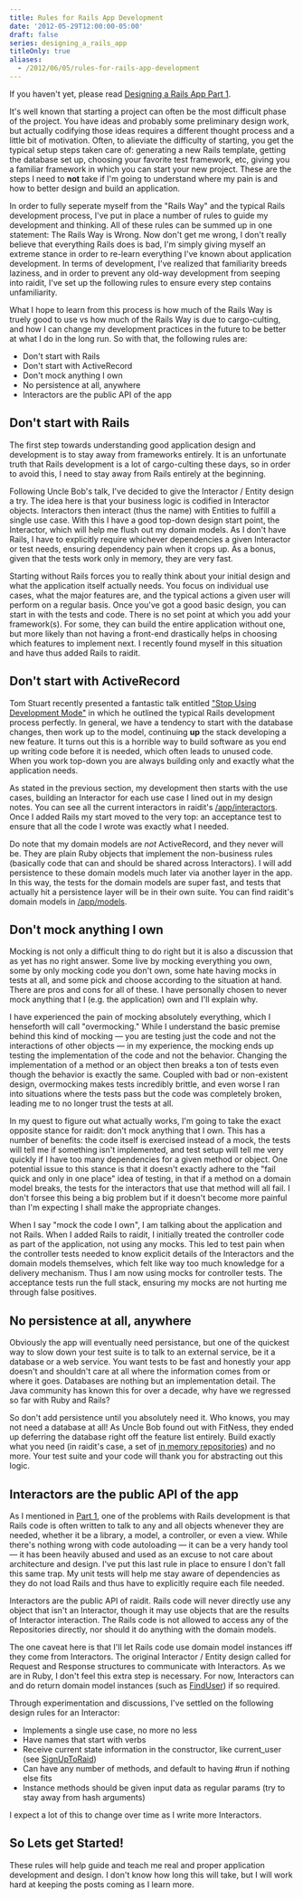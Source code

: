 ```yaml
---
title: Rules for Rails App Development
date: '2012-05-29T12:00:00-05:00'
draft: false
series: designing_a_rails_app
titleOnly: true
aliases:
  - /2012/06/05/rules-for-rails-app-development
---
```


If you haven't yet, please read [Designing a Rails App Part 1](/2012/05/29/designing-a-rails-app-part-1).

It's well known that starting a project can often be the most difficult phase of the project. You have ideas and probably some preliminary design work, but actually codifying those ideas requires a different thought process and a little bit of motivation. Often, to alieviate the difficulty of starting, you get the typical setup steps taken care of: generating a new Rails template, getting the database set up, choosing your favorite test framework, etc, giving you a familiar framework in which you can start your new project. These are the steps I need to **not** take if I'm going to understand where my pain is and how to better design and build an application.

In order to fully seperate myself from the "Rails Way" and the typical Rails development process, I've put in place a number of rules to guide my development and thinking. All of these rules can be summed up in one statement: The Rails Way is Wrong. Now don't get me wrong, I don't really believe that everything Rails does is bad, I'm simply giving myself an extreme stance in order to re-learn everything I've known about application development. In terms of development, I've realized that familiarity breeds laziness, and in order to prevent any old-way development from seeping into raidit, I've set up the following rules to ensure every step contains unfamiliarity.

What I hope to learn from this process is how much of the Rails Way is truely good to use vs how much of the Rails Way is due to cargo-culting, and how I can change my development practices in the future to be better at what I do in the long run. So with that, the following rules are:

* Don't start with Rails
* Don't start with ActiveRecord
* Don't mock anything I own
* No persistence at all, anywhere
* Interactors are the public API of the app

## Don't start with Rails

The first step towards understanding good application design and development is to stay away from frameworks entirely. It is an unfortunate truth that Rails development is a lot of cargo-culting these days, so in order to avoid this, I need to stay away from Rails entirely at the beginning.

Following Uncle Bob's talk, I've decided to give the Interactor / Entity design a try. The idea here is that your business logic is codified in Interactor objects. Interactors then interact (thus the name) with Entities to fulfill a single use case. With this I have a good top-down design start point, the Interactor, which will help me flush out my domain models. As I don't have Rails, I have to explicitly require whichever dependencies a given Interactor or test needs, ensuring dependency pain when it crops up. As a bonus, given that the tests work only in memory, they are very fast.

Starting without Rails forces you to really think about your initial design and what the application itself actually needs. You focus on individual use cases, what the major features are, and the typical actions a given user will perform on a regular basis. Once you've got a good basic design, you can start in with the tests and code. There is no set point at which you add your framework(s). For some, they can build the entire application without one, but more likely than not having a front-end drastically helps in choosing which features to implement next. I recently found myself in this situation and have thus added Rails to raidit.

## Don't start with ActiveRecord

Tom Stuart recently presented a fantastic talk entitled ["Stop Using Development Mode"](http://www.youtube.com/watch?v=TQrEKwb5lR0) in which he outlined the typical Rails development process perfectly. In general, we have a tendency to start with the database changes, then work up to the model, continuing **up** the stack developing a new feature. It turns out this is a horrible way to build software as you end up writing code before it is needed, which often leads to unused code. When you work top-down you are always building only and exactly what the application needs.

As stated in the previous section, my development then starts with the use cases, building an Interactor for each use case I lined out in my design notes. You can see all the current interactors in raidit's [/app/interactors](https://github.com/jasonroelofs/raidit/tree/master/app/interactors). Once I added Rails my start moved to the very top: an acceptance test to ensure that all the code I wrote was exactly what I needed.

Do note that my domain models are *not* ActiveRecord, and they never will be. They are plain Ruby objects that implement the non-business rules (basically code that can and should be shared across Interactors). I will add persistence to these domain models much later via another layer in the app. In this way, the tests for the domain models are super fast, and tests that actually hit a persistence layer will be in their own suite. You can find raidit's domain models in [/app/models](https://github.com/jasonroelofs/raidit/tree/master/app/models).

## Don't mock anything I own

Mocking is not only a difficult thing to do right but it is also a discussion that as yet has no right answer. Some live by mocking everything you own, some by only mocking code you don't own, some hate having mocks in tests at all, and some pick and choose according to the situation at hand. There are pros and cons for all of these. I have personally chosen to never mock anything that I (e.g. the application) own and I'll explain why.

I have experienced the pain of mocking absolutely everything, which I henseforth will call "overmocking." While I understand the basic premise behind this kind of mocking &mdash; you are testing just the code and not the interactions of other objects &mdash; in my experience, the mocking ends up testing the implementation of the code and not the behavior. Changing the implementation of a method or an object then breaks a ton of tests even though the behavior is exactly the same. Coupled with bad or non-existent design, overmocking makes tests incredibly brittle, and even worse I ran into situations where the tests pass but the code was completely broken, leading me to no longer trust the tests at all.

In my quest to figure out what actually works, I'm going to take the exact opposite stance for raidit: don't mock anything that I own. This has a number of benefits: the code itself is exercised instead of a mock, the tests will tell me if something isn't implemented, and test setup will tell me very quickly if I have too many dependencies for a given method or object. One potential issue to this stance is that it doesn't exactly adhere to the "fail quick and only in one place" idea of testing, in that if a method on a domain model breaks, the tests for the interactors that use that method will all fail. I don't forsee this being a big problem but if it doesn't become more painful than I'm expecting I shall make the appropriate changes.

When I say "mock the code I own", I am talking about the application and not Rails. When I added Rails to raidit, I initially treated the controller code as part of the application, not using any mocks. This led to test pain when the controller tests needed to know explicit details of the Interactors and the domain models themselves, which felt like way too much knowledge for a delivery mechanism. Thus I am now using mocks for controller tests. The acceptance tests run the full stack, ensuring my mocks are not hurting me through false positives.

## No persistence at all, anywhere

Obviously the app will eventually need persistance, but one of the quickest way to slow down your test suite is to talk to an external service, be it a database or a web service. You want tests to be fast and honestly your app doesn't and shouldn't care at all where the information comes from or where it goes. Databases are nothing but an implementation detail. The Java community has known this for over a decade, why have we regressed so far with Ruby and Rails?

So don't add persistence until you absolutely need it. Who knows, you may not need a database at all! As Uncle Bob found out with FitNess, they ended up deferring the database right off the feature list entirely. Build exactly what you need (in raidit's case, a set of [in memory repositories](https://github.com/jasonroelofs/raidit/blob/master/app/repositories/in_memory.rb)) and no more. Your test suite and your code will thank you for abstracting out this logic.

## Interactors are the public API of the app

As I mentioned in [Part 1](/2012/05/29/designing-a-rails-app-part-1), one of the problems with Rails development is that Rails code is often written to talk to any and all objects whenever they are needed, whether it be a library, a model, a controller, or even a view. While there's nothing wrong with code autoloading &mdash; it can be a very handy tool &mdash; it has been heavily abused and used as an excuse to not care about architecture and design. I've put this last rule in place to ensure I don't fall this same trap. My unit tests will help me stay aware of dependencies as they do not load Rails and thus have to explicitly require each file needed.

Interactors are the public API of raidit. Rails code will never directly use any object that isn't an Interactor, though it may use objects that are the results of Interactor interaction. The Rails code is not allowed to access any of the Repositories directly, nor should it do anything with the domain models.

The one caveat here is that I'll let Rails code use domain model instances iff they come from Interactors. The original Interactor / Entity design called for Request and Response structures to communicate with Interactors. As we are in Ruby, I don't feel this extra step is necessary. For now, Interactors can and do return domain model instances (such as [FindUser](https://github.com/jasonroelofs/raidit/blob/master/app/interactors/find_user.rb)) if so required.

Through experimentation and discussions, I've settled on the following design rules for an Interactor:

* Implements a single use case, no more no less
* Have names that start with verbs
* Receive current state information in the constructor, like current_user (see [SignUpToRaid](https://github.com/jasonroelofs/raidit/blob/master/app/interactors/sign_up_to_raid.rb))
* Can have any number of methods, and default to having #run if nothing else fits
* Instance methods should be given input data as regular params (try to stay away from hash arguments)

I expect a lot of this to change over time as I write more Interactors.

## So Lets get Started!

These rules will help guide and teach me real and proper application development and design. I don't know how long this will take, but I will work hard at keeping the posts coming as I learn more.
